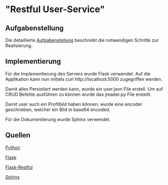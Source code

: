 # "Restful User-Service"

## Aufgabenstellung
Die detaillierte [Aufgabenstellung](TASK.md) beschreibt die notwendigen Schritte zur Realisierung.

## Implementierung
Für die Implementierung des Servers wurde Flask verwendet.
Auf die Applikation kann nun mittels curl http://localhost:5000 zugegriffen werden.

Damit alles Persistiert werden kann, wurde ein user.json File erstell.
Um auf CRUD Befehle ausführen zu können wurde das jreader.py File erstellt.

Damit user auch ein Profilbild haben können, wurde eine encoder geschrieben, welcher ein Bild in base64
encoded.

Für die Dokumentierung wurde Sphinx verwendet.

## Quellen
[Python](https://docs.python.org/3/)

[Flask](http://flask.pocoo.org/docs/1.0/quickstart/)

[Flask-Restful](https://flask-restful.readthedocs.io/en/latest/quickstart.html)

[Sphinx](http://www.sphinx-doc.org/en/master/)

